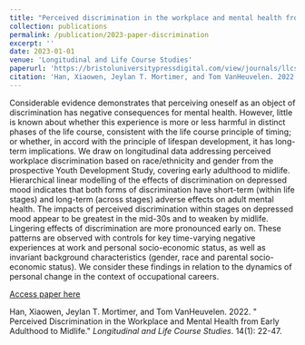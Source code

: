 ```yaml
---
title: "Perceived discrimination in the workplace and mental health from early adulthood to midlife"
collection: publications
permalink: /publication/2023-paper-discrimination
excerpt: ''
date: 2023-01-01
venue: 'Longitudinal and Life Course Studies'
paperurl: 'https://bristoluniversitypressdigital.com/view/journals/llcs/14/1/article-p22.xml'
citation: 'Han, Xiaowen, Jeylan T. Mortimer, and Tom VanHeuvelen. 2022. &quot; Perceived Discrimination in the Workplace and Mental Health from Early Adulthood to Midlife.&quot; <i>Longitudinal and Life Course Studies</i>. 14(1): 22-47.'
---
```

Considerable evidence demonstrates that perceiving oneself as an object of discrimination has negative consequences for mental health. However, little is known about whether this experience is more or less harmful in distinct phases of the life course, consistent with the life course principle of timing; or whether, in accord with the principle of lifespan development, it has long-term implications. We draw on longitudinal data addressing perceived workplace discrimination based on race/ethnicity and gender from the prospective Youth Development Study, covering early adulthood to midlife. Hierarchical linear modelling of the effects of discrimination on depressed mood indicates that both forms of discrimination have short-term (within life stages) and long-term (across stages) adverse effects on adult mental health. The impacts of perceived discrimination within stages on depressed mood appear to be greatest in the mid-30s and to weaken by midlife. Lingering effects of discrimination are more pronounced early on. These patterns are observed with controls for key time-varying negative experiences at work and personal socio-economic status, as well as invariant background characteristics (gender, race and parental socio-economic status). We consider these findings in relation to the dynamics of personal change in the context of occupational careers.

[Access paper here](https://bristoluniversitypressdigital.com/view/journals/llcs/14/1/article-p22.xml)

Han, Xiaowen, Jeylan T. Mortimer, and Tom VanHeuvelen. 2022. &quot; Perceived Discrimination in the Workplace and Mental Health from Early Adulthood to Midlife.&quot; <i>Longitudinal and Life Course Studies</i>. 14(1): 22-47.
